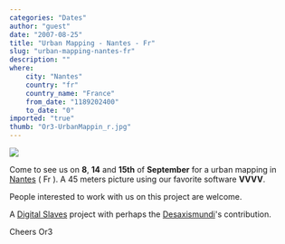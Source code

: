 ```yaml
---
categories: "Dates"
author: "guest"
date: "2007-08-25"
title: "Urban Mapping - Nantes - Fr"
slug: "urban-mapping-nantes-fr"
description: ""
where: 
    city: "Nantes"
    country: "fr"
    country_name: "France"
    from_date: "1189202400"
    to_date: "0"
imported: "true"
thumb: "Or3-UrbanMappin_r.jpg"
---
```



![](Or3-UrbanMappin_r.jpg) 

Come to see us on **8**, **14** and **15th** of **September** for a urban mapping in [Nantes](http://maps.google.fr/?ie=UTF8&ll=47.201989,-1.574403&spn=0.003069,0.006888&t=k&z=17&om=1) ( Fr ).
A 45 meters picture using our favorite software **VVVV**.

People interested to work with us on this project are welcome.

A [Digital Slaves](http://www.digital-slaves.com/videos.php) project with perhaps the [Desaxismundi](http://www.vvvv.org/tiki-index.php?page=UserPageDesaxismundi)'s contribution.

Cheers 
Or3